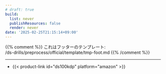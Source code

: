 ```yaml
---
# draft: true
build: 
  list: never
  publishResources: false
  render: never
date: '2025-02-25T21:15:14+09:00'
---
```


{{% comment %}}
これはフッターのテンプレート:  
/ds-drills/preprocess/official/template/tmp-foot.md
{{% /comment %}}

---

- {{< product-link id="ds100kdp" platform="amazon" >}}
